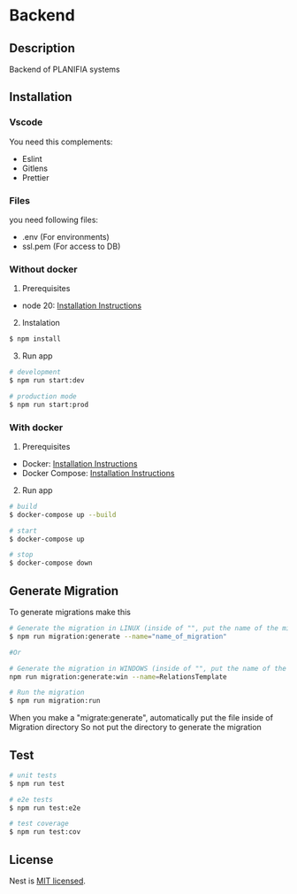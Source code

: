 # Backend

## Description
Backend of PLANIFIA systems


## Installation

### Vscode

You need this complements:

- Eslint
- Gitlens
- Prettier

### Files
you need following files:

- .env (For environments)
- ssl.pem (For access to DB)

### Without docker

1. Prerequisites

- node 20: [Installation Instructions](https://nodejs.org/en/download/package-manager/current)

2. Instalation

```bash
$ npm install
```

3. Run app

```bash
# development
$ npm run start:dev

# production mode
$ npm run start:prod
```

### With docker

1. Prerequisites

- Docker: [Installation Instructions](https://docs.docker.com/get-docker/)
- Docker Compose: [Installation Instructions](https://docs.docker.com/compose/install/)

2. Run app

```bash
# build
$ docker-compose up --build

# start
$ docker-compose up

# stop
$ docker-compose down
```

## Generate Migration
To generate migrations make this 

```bash
# Generate the migration in LINUX (inside of "", put the name of the migration)
$ npm run migration:generate --name="name_of_migration"

#Or

# Generate the migration in WINDOWS (inside of "", put the name of the migration)
npm run migration:generate:win --name=RelationsTemplate

# Run the migration
$ npm run migration:run
```

When you make a "migrate:generate", automatically put the file inside of Migration directory
So not put the directory to generate the migration

## Test

```bash
# unit tests
$ npm run test

# e2e tests
$ npm run test:e2e

# test coverage
$ npm run test:cov
```

## License

Nest is [MIT licensed](LICENSE).
